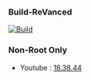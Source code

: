 ### Build-ReVanced

[![Build](https://github.com/Sohil876/build-revanced/actions/workflows/build.yaml/badge.svg?branch=main&event=push)](https://github.com/Sohil876/build-revanced/actions)

### Non-Root Only

-   Youtube : [18.38.44](https://www.apkmirror.com/apk/google-inc/youtube/youtube-18-38-44-release/)
